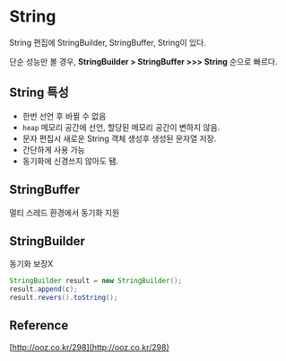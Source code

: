 # String

String 편집에 StringBuilder, StringBuffer, String이 있다.

단순 성능만 볼 경우, **StringBuilder > StringBuffer >>> String** 순으로 빠르다.

## String 특성

- 한번 선언 후 바뀔 수 없음
- `heap` 메모리 공간에 선언, 할당된 메모리 공간이 변하지 않음.
- 문자 편집시 새로운 String 객체 생성후 생성된 문자열 저장.
- 간단하게 사용 가능
- 동기화에 신경쓰지 않아도 됌.

## StringBuffer

멀티 스레드 환경에서 동기화 지원

## StringBuilder

동기화 보장X

````java
StringBuilder result = new StringBuilder();
result.append(c);
result.revers().toString();
````

## Reference

[http://ooz.co.kr/298](http://ooz.co.kr/298)